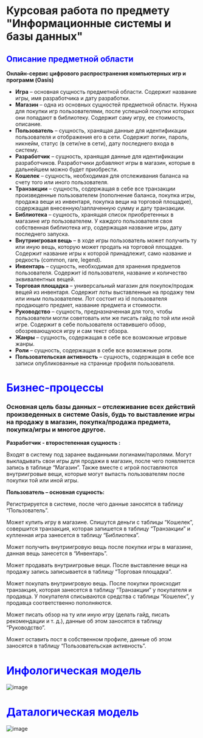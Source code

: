 # Курсовая работа по предмету "Информационные системы и базы данных"

<h2 style="color: blue">Описание предметной области</h2>
<p><strong>Онлайн-сервис цифрового распространения компьютерных игр и программ (Oasis)</strong></p>
<ul>
  <li><strong>Игра</strong> – основная сущность предметной области. Содержит название игры, имя разработчика и дату разработки.</li>
  <li><strong>Магазин</strong> – одна из основных сущностей предметной области. Нужна для покупки игр пользователями, после успешной покупки которых они попадают в библиотеку. Содержит саму игру, ее стоимость, описание.</li>
  <li><strong>Пользователь</strong> – сущность, хранящая данные для идентификации пользователя и отображения его в сети. Содержит логин, пароль, никнейм, статус (в сети/не в сети), дату последнего входа в систему.</li>
  <li><strong>Разработчик</strong> – сущность, хранящая данные для идентификации разработчиков. Разработчики добавляют игры в магазин, которые в дальнейшем можно будет приобрести.</li>
  <li><strong>Кошелек</strong> – сущность, необходимая для отслеживания баланса на счету того или иного пользователя.</li>
  <li><strong>Транзакции</strong> – сущность, содержащая в себе все транзакции произведенные пользователем (пополнение баланса, покупка игры, продажа вещи из инвентаря, покупка вещи на торговой площадке), содержащая внесенную/заплаченную сумму и дату транзакции.</li>
  <li><strong>Библиотека</strong> – сущность, хранящая список приобретенных в магазине игр пользователем. У каждого пользователя своя собственная библиотека игр, содержащая название игры, дату последнего запуска.</li>
    <li><strong>Внутриигровая вещь</strong> – в ходе игры пользователь может получить ту или иную вещь, которую может продать на торговой площадке. Содержит название игры к которой принадлежит, само название и редкость (common, rare, legend).</li>
    <li><strong>Инвентарь</strong> – сущность, необходимая для хранения предметов пользователя. Содержит id пользователя, название и количество эквивалентных вещей.</li>
    <li><strong>Торговая площадка</strong> – универсальный магазин для покупок/продаж вещей из инвентаря. Содержит лоты выставленные на продажу тем или иным пользователем. Лот состоит из id пользователя продающего предмет, название предмета и стоимости.</li>
    <li><strong>Руководство</strong> – сущность, предназначенная для того, чтобы пользователи могли советовать или же писать гайд по той или иной игре. Содержит в себе пользователя оставившего обзор, обозревающуюся игру и сам текст обзора.</li>
    <li><strong>Жанры</strong> – сущность, содержащая в себе все возможные игровые жанры.</li>
    <li><strong>Роли</strong> – сущность, содержащая в себе все возможные роли.</li>
    <li><strong>Пользовательская активность</strong> – сущность, содержащая в себе все записи опубликованные на странице профиля пользователя.</li>
</ul>    
    
<h1 style="color: blue">Бизнес-процессы</h1>
<h3><strong>Основная цель базы данных – отслеживание всех действий произведенных в системе Oasis, будь то выставление игры на продажу в магазин, покупка/продажа предмета, покупка/игры и многое другое.</strong></h3>
<p><strong>Разработчик - второстепенная сущность :</strong></p>  

Входят в систему под заранее выданными логинами/паролями. Могут выкладывать свои игры для продажи в магазин, после чего появляется запись в таблице “Магазин”. Также вместе с игрой поставляются внутриигровые вещи, которые могут выпасть пользователям после покупки той или иной игры.

<p><strong>Пользователь – основная сущность:</strong></p>  

Регистрируется в системе, после чего данные заносятся в таблицу “Пользователь”.

Может купить игру в магазине. Спишутся деньги с таблицы “Кошелек”, совершится транзакция, которая запишется в таблицу “Транзакции” и купленная игра занесется в таблицу “Библиотека”.  

Может получить внутриигровую вещь после покупки игры в магазине, данная вещь занесется в “Инвентарь”.  

Может продавать внутриигровые вещи. После выставление вещи на продажу запись записывается в таблицу “Торговая площадка”.  

Может покупать внутриигровую вещь. После покупки происходит транзакция, которая занесется в таблицу “Транзакции” у покупателя и продавца. У покупателя списываются средства с таблицы “Кошелек”, у продавца соответственно пополняются.  

Может писать обзор на ту или иную игру (делать гайд, писать рекомендации и т. д.), данные об этом заносятся в таблицу “Руководство”.  

Может оставить пост в собственном профиле, данные об этом заносятся в таблицу “Пользовательская активность”.

    
<h1 style="color: blue">Инфологическая модель</h1>  

![image](https://user-images.githubusercontent.com/70958074/227369889-42a37c32-a20b-4f26-969d-20287bd73a95.png)

<h1 style="color: blue">Даталогическая модель</h1>  

![image](https://user-images.githubusercontent.com/70958074/227369985-27171395-d42c-45c5-8aac-7115d32e5d94.png)

